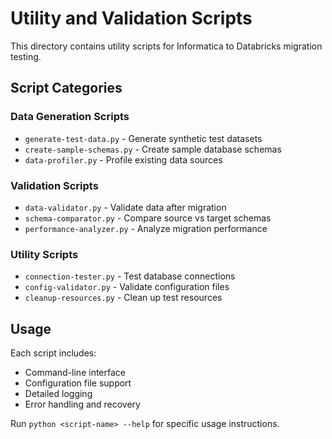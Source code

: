 # Utility and Validation Scripts

This directory contains utility scripts for Informatica to Databricks migration testing.

## Script Categories

### Data Generation Scripts
- `generate-test-data.py` - Generate synthetic test datasets
- `create-sample-schemas.py` - Create sample database schemas
- `data-profiler.py` - Profile existing data sources

### Validation Scripts
- `data-validator.py` - Validate data after migration
- `schema-comparator.py` - Compare source vs target schemas
- `performance-analyzer.py` - Analyze migration performance

### Utility Scripts
- `connection-tester.py` - Test database connections
- `config-validator.py` - Validate configuration files
- `cleanup-resources.py` - Clean up test resources

## Usage

Each script includes:
- Command-line interface
- Configuration file support
- Detailed logging
- Error handling and recovery

Run `python <script-name> --help` for specific usage instructions.
